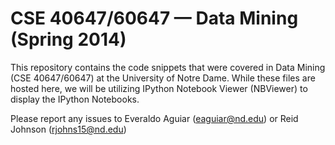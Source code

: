 CSE 40647/60647 — Data Mining (Spring 2014)
=====================================

This repository contains the code snippets that were covered in Data Mining (CSE 40647/60647) at the University of Notre Dame. While these files are hosted here, we will be utilizing IPython Notebook Viewer (NBViewer) to display the IPython Notebooks.

Please report any issues to Everaldo Aguiar (eaguiar@nd.edu) or Reid Johnson (rjohns15@nd.edu)
